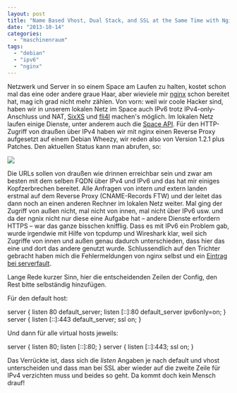 ```yaml
---
layout: post
title: "Name Based Vhost, Dual Stack, and SSL at the Same Time with Nginx"
date: "2013-10-14"
categories: 
  - "maschinenraum"
tags: 
  - "debian"
  - "ipv6"
  - "nginx"
---
```


Netzwerk und Server in so einem Space am Laufen zu halten, kostet schon mal das eine oder andere graue Haar, aber wieviele mir [nginx](http://nginx.org/) schon bereitet hat, mag ich grad nicht mehr zählen. Von vorn: weil wir coole Hacker sind, haben wir in unserem lokalen Netz im Space auch IPv6 trotz IPv4-only-Anschluss und NAT, [SixXS](https://www.sixxs.net/) und [fli4l](http://www.fli4l.de/) machen's möglich. Im lokalen Netz laufen einige Dienste, unter anderem auch die [Space API](http://spaceapi.net/). Für den HTTP-Zugriff von draußen über IPv4 haben wir mit nginx einen Reverse Proxy aufgesetzt auf einem Debian Wheezy, wir reden also von Version 1.2.1 plus Patches. Den aktuellen Status kann man abrufen, so:

[![](images/state.png)](http://spaceapi.n39.eu/json)

Die URLs sollen von draußen wie drinnen erreichbar sein und zwar am besten mit dem selben FQDN über IPv4 und IPv6 und das hat mir einiges Kopfzerbrechen bereitet. Alle Anfragen von intern _und_ extern landen erstmal auf dem Reverse Proxy (CNAME-Records FTW) und der leitet das dann noch an einen anderen Rechner im lokalen Netz weiter. Mal ging der Zugriff von außen nicht, mal nicht von innen, mal nicht über IPv6 usw. und da der ngnix nicht nur diese eine Aufgabe hat – andere Dienste erfordern HTTPS – war das ganze bisschen knifflig. Dass es mit IPv6 ein Problem gab, wurde irgendwie mit Hilfe von tcpdump und Wireshark klar, weil sich Zugriffe von innen und außen genau dadurch unterschieden, dass hier das eine und dort das andere genutzt wurde. Schlussendlich auf den Trichter gebracht haben mich die Fehlermeldungen von nginx selbst und ein [Eintrag bei serverfault](http://serverfault.com/questions/277653/nginx-name-based-virtual-hosts-on-ipv6 "nginx name-based virtual hosts on IPv6").

Lange Rede kurzer Sinn, hier die entscheidenden Zeilen der Config, den Rest bitte selbständig hinzufügen.

Für den default host:

server {
        listen   80 default\_server;
        listen   \[::\]:80 default\_server ipv6only=on;
}
server {
        listen   \[::\]:443 default\_server;
        ssl on;
}

Und dann für alle virtual hosts jeweils:

server {
        listen  80;
        listen  \[::\]:80;
}
server {
        listen  \[::\]:443;
        ssl on;
}

Das Verrückte ist, dass sich die _listen_ Angaben je nach default und vhost unterscheiden und dass man bei SSL aber wieder auf die zweite Zeile für IPv4 verzichten muss und beides so geht. Da kommt doch kein Mensch drauf!
